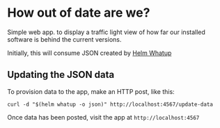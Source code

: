 # How out of date are we?

Simple web app. to display a traffic light view of how far our installed software is behind the current versions.

Initially, this will consume JSON created by [Helm Whatup](https://github.com/bacongobbler/helm-whatup)

## Updating the JSON data

To provision data to the app, make an HTTP post, like this:

    curl -d "$(helm whatup -o json)" http://localhost:4567/update-data

Once data has been posted, visit the app at `http://localhost:4567`

